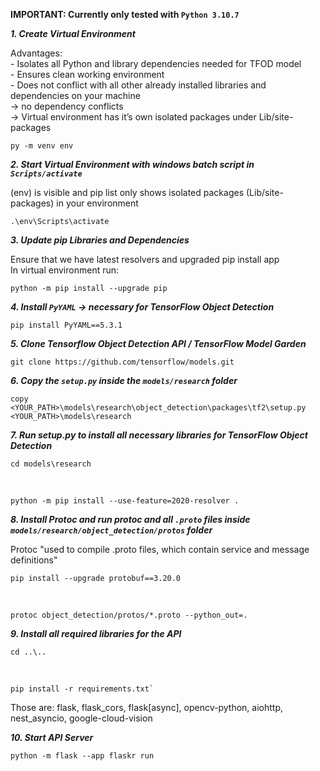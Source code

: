 **IMPORTANT: Currently only tested with `Python 3.10.7`**  

***1.  Create Virtual Environment***  

Advantages:  
    - Isolates all Python and library dependencies needed for TFOD model  
    - Ensures clean working environment  
    - Does not conflict with all other already installed libraries and dependencies on your machine  
    -> no dependency conflicts  
    -> Virtual environment has it’s own isolated packages under Lib/site-packages  

    py -m venv env  

***2.  Start Virtual Environment with windows batch script in `Scripts/activate`***  

(env) is visible and pip list only shows isolated packages (Lib/site-packages) in your environment  

    .\env\Scripts\activate

***3.  Update pip Libraries and Dependencies***  

Ensure that we have latest resolvers and upgraded pip install app  
In virtual environment run:  

    python -m pip install --upgrade pip  

***4.  Install `PyYAML` -> necessary for TensorFlow Object Detection***  

    pip install PyYAML==5.3.1

***5.  Clone Tensorflow Object Detection API / TensorFlow Model Garden***  

    git clone https://github.com/tensorflow/models.git  

***6.  Copy the `setup.py` inside the `models/research` folder***  

    copy <YOUR_PATH>\models\research\object_detection\packages\tf2\setup.py <YOUR_PATH>\models\research   

***7.  Run setup.py to install all necessary libraries for TensorFlow Object Detection***  

    cd models\research
<br>  

    python -m pip install --use-feature=2020-resolver .  

***8.  Install Protoc and run protoc and all `.proto` files inside `models/research/object_detection/protos` folder***  

Protoc "used to compile .proto files, which contain service and message definitions"  

    pip install --upgrade protobuf==3.20.0 
<br>  

    protoc object_detection/protos/*.proto --python_out=.

***9.  Install all required libraries for the API*** 

    cd ..\.. 
<br>  

    pip install -r requirements.txt`   

Those are: flask, flask_cors, flask[async], opencv-python, aiohttp, nest_asyncio, google-cloud-vision

***10. Start API Server***  

    python -m flask --app flaskr run
